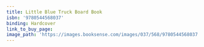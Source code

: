 ```yaml
---
title: Little Blue Truck Board Book
isbn: '9780544568037'
binding: Hardcover
link_to_buy_page:
image_path: 'https://images.booksense.com/images/037/568/9780544568037.jpg'
---
```


